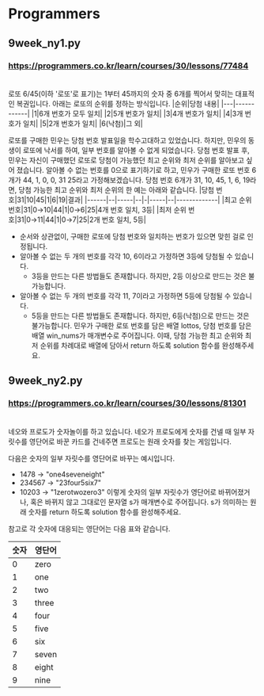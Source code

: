 # Programmers
## 9week_ny1.py
### https://programmers.co.kr/learn/courses/30/lessons/77484 <br><br>
로또 6/45(이하 '로또'로 표기)는 1부터 45까지의 숫자 중 6개를 찍어서 맞히는 대표적인 복권입니다. 아래는 로또의 순위를 정하는 방식입니다. 
|순위|당첨 내용|
|---|------------|
|1|6개 번호가 모두 일치|
|2|5개 번호가 일치|
|3|4개 번호가 일치|
|4|3개 번호가 일치|
|5|2개 번호가 일치|
|6(낙첨)|그 외|

로또를 구매한 민우는 당첨 번호 발표일을 학수고대하고 있었습니다. 하지만, 민우의 동생이 로또에 낙서를 하여, 일부 번호를 알아볼 수 없게 되었습니다. 당첨 번호 발표 후, 민우는 자신이 구매했던 로또로 당첨이 가능했던 최고 순위와 최저 순위를 알아보고 싶어 졌습니다.
알아볼 수 없는 번호를 0으로 표기하기로 하고, 민우가 구매한 로또 번호 6개가 44, 1, 0, 0, 31 25라고 가정해보겠습니다. 당첨 번호 6개가 31, 10, 45, 1, 6, 19라면, 당첨 가능한 최고 순위와 최저 순위의 한 예는 아래와 같습니다.
|당첨 번호|31|10|45|1|6|19|결과|
|------|--|-----|--|-|-----|--|-------------|
|최고 순위 번호|31|0→10|44|1|0→6|25|4개 번호 일치, 3등|
|최저 순위 번호|31|0→11|44|1|0→7|25|2개 번호 일치, 5등|
* 순서와 상관없이, 구매한 로또에 당첨 번호와 일치하는 번호가 있으면 맞힌 걸로 인정됩니다.
* 알아볼 수 없는 두 개의 번호를 각각 10, 6이라고 가정하면 3등에 당첨될 수 있습니다.
  * 3등을 만드는 다른 방법들도 존재합니다. 하지만, 2등 이상으로 만드는 것은 불가능합니다.
* 알아볼 수 없는 두 개의 번호를 각각 11, 7이라고 가정하면 5등에 당첨될 수 있습니다.
  * 5등을 만드는 다른 방법들도 존재합니다. 하지만, 6등(낙첨)으로 만드는 것은 불가능합니다.
민우가 구매한 로또 번호를 담은 배열 lottos, 당첨 번호를 담은 배열 win_nums가 매개변수로 주어집니다. 이때, 당첨 가능한 최고 순위와 최저 순위를 차례대로 배열에 담아서 return 하도록 solution 함수를 완성해주세요.

## 9week_ny2.py
### https://programmers.co.kr/learn/courses/30/lessons/81301 <br><br>
네오와 프로도가 숫자놀이를 하고 있습니다. 네오가 프로도에게 숫자를 건넬 때 일부 자릿수를 영단어로 바꾼 카드를 건네주면 프로도는 원래 숫자를 찾는 게임입니다.

다음은 숫자의 일부 자릿수를 영단어로 바꾸는 예시입니다.

* 1478 → "one4seveneight"
* 234567 → "23four5six7"
* 10203 → "1zerotwozero3"
이렇게 숫자의 일부 자릿수가 영단어로 바뀌어졌거나, 혹은 바뀌지 않고 그대로인 문자열 s가 매개변수로 주어집니다. s가 의미하는 원래 숫자를 return 하도록 solution 함수를 완성해주세요.

참고로 각 숫자에 대응되는 영단어는 다음 표와 같습니다.

|숫자|영단어|
|--|-----|
|0|zero|
|1|one|
|2|two|
|3|three|
|4|four|
|5|five|
|6|six|
|7|seven|
|8|eight|
|9|nine|
